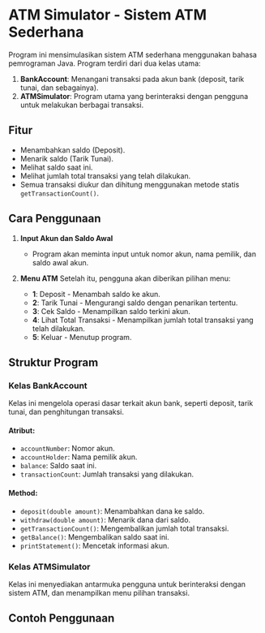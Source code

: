 # ATM Simulator - Sistem ATM Sederhana

Program ini mensimulasikan sistem ATM sederhana menggunakan bahasa pemrograman Java. Program terdiri dari dua kelas utama:
1. **BankAccount**: Menangani transaksi pada akun bank (deposit, tarik tunai, dan sebagainya).
2. **ATMSimulator**: Program utama yang berinteraksi dengan pengguna untuk melakukan berbagai transaksi.

## Fitur
- Menambahkan saldo (Deposit).
- Menarik saldo (Tarik Tunai).
- Melihat saldo saat ini.
- Melihat jumlah total transaksi yang telah dilakukan.
- Semua transaksi diukur dan dihitung menggunakan metode statis `getTransactionCount()`.

## Cara Penggunaan

1. **Input Akun dan Saldo Awal**
   - Program akan meminta input untuk nomor akun, nama pemilik, dan saldo awal akun.
   
2. **Menu ATM**
   Setelah itu, pengguna akan diberikan pilihan menu:
   - **1**: Deposit - Menambah saldo ke akun.
   - **2**: Tarik Tunai - Mengurangi saldo dengan penarikan tertentu.
   - **3**: Cek Saldo - Menampilkan saldo terkini akun.
   - **4**: Lihat Total Transaksi - Menampilkan jumlah total transaksi yang telah dilakukan.
   - **5**: Keluar - Menutup program.

## Struktur Program

### Kelas BankAccount
Kelas ini mengelola operasi dasar terkait akun bank, seperti deposit, tarik tunai, dan penghitungan transaksi.

#### Atribut:
- `accountNumber`: Nomor akun.
- `accountHolder`: Nama pemilik akun.
- `balance`: Saldo saat ini.
- `transactionCount`: Jumlah transaksi yang dilakukan.

#### Method:
- `deposit(double amount)`: Menambahkan dana ke saldo.
- `withdraw(double amount)`: Menarik dana dari saldo.
- `getTransactionCount()`: Mengembalikan jumlah total transaksi.
- `getBalance()`: Mengembalikan saldo saat ini.
- `printStatement()`: Mencetak informasi akun.

### Kelas ATMSimulator
Kelas ini menyediakan antarmuka pengguna untuk berinteraksi dengan sistem ATM, dan menampilkan menu pilihan transaksi.

## Contoh Penggunaan

